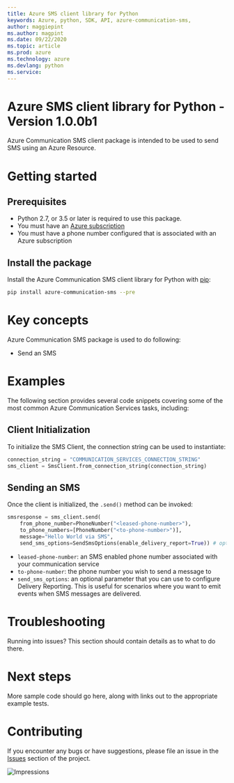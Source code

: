 ```yaml
---
title: Azure SMS client library for Python
keywords: Azure, python, SDK, API, azure-communication-sms, 
author: maggiepint
ms.author: magpint
ms.date: 09/22/2020
ms.topic: article
ms.prod: azure
ms.technology: azure
ms.devlang: python
ms.service: 
---
```


# Azure SMS client library for Python - Version 1.0.0b1 


Azure Communication SMS client package is intended to be used to send SMS using an Azure Resource. 

# Getting started

## Prerequisites

* Python 2.7, or 3.5 or later is required to use this package.
* You must have an [Azure subscription](https://azure.microsoft.com/free/)
* You must have a phone number configured that is associated with an Azure subscription

## Install the package

Install the Azure Communication SMS client library for Python with [pip](https://pypi.org/project/pip/):

```bash
pip install azure-communication-sms --pre
```

# Key concepts

Azure Communication SMS package is used to do following:
- Send an SMS

# Examples

The following section provides several code snippets covering some of the most common Azure Communication Services tasks, including:

<!-- - [Client Initialization](#client-initialization)
- [Sending an SMS](#sending-an-sms) -->

## Client Initialization

To initialize the SMS Client, the connection string can be used to instantiate:

```Python
connection_string = "COMMUNICATION_SERVICES_CONNECTION_STRING"
sms_client = SmsClient.from_connection_string(connection_string)
```

## Sending an SMS

Once the client is initialized, the `.send()` method can be invoked:

```Python
smsresponse = sms_client.send(
    from_phone_number=PhoneNumber("<leased-phone-number>"),
    to_phone_numbers=[PhoneNumber("<to-phone-number>")],
    message="Hello World via SMS",
    send_sms_options=SendSmsOptions(enable_delivery_report=True)) # optional property
```

- `leased-phone-number`: an SMS enabled phone number associated with your communication service
- `to-phone-number`: the phone number you wish to send a message to
- `send_sms_options`: an optional parameter that you can use to configure Delivery Reporting. This is useful for scenarios where you want to emit events when SMS messages are delivered.

# Troubleshooting

Running into issues? This section should contain details as to what to do there.

# Next steps

More sample code should go here, along with links out to the appropriate example tests.

# Contributing

If you encounter any bugs or have suggestions, please file an issue in the [Issues](<https://github.com/Azure/azure-sdk-for-python/issues>) section of the project.

![Impressions](https://azure-sdk-impressions.azurewebsites.net/api/impressions/azure-sdk-for-python%2Fsdk%2Ftemplate%2Fazure-template%2FREADME.png)
